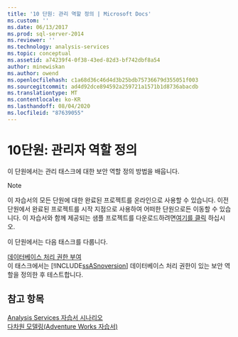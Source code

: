 ```yaml
---
title: '10 단원: 관리 역할 정의 | Microsoft Docs'
ms.custom: ''
ms.date: 06/13/2017
ms.prod: sql-server-2014
ms.reviewer: ''
ms.technology: analysis-services
ms.topic: conceptual
ms.assetid: a74239f4-0f38-43ed-82d3-bf742dbf8a54
author: minewiskan
ms.author: owend
ms.openlocfilehash: c1a68d36c46d4d3b25bdb75736679d355051f003
ms.sourcegitcommit: ad4d92dce894592a259721a1571b1d8736abacdb
ms.translationtype: MT
ms.contentlocale: ko-KR
ms.lasthandoff: 08/04/2020
ms.locfileid: "87639055"
---
```

# <a name="lesson-10-defining-administrative-roles"></a>10단원: 관리자 역할 정의
  이 단원에서는 관리 태스크에 대한 보안 역할 정의 방법을 배웁니다.  
  
> [!NOTE]  
>  이 자습서의 모든 단원에 대한 완료된 프로젝트를 온라인으로 사용할 수 있습니다. 이전 단원에서 완료된 프로젝트를 시작 지점으로 사용하여 어떠한 단원으로든 이동할 수 있습니다. 이 자습서와 함께 제공되는 샘플 프로젝트를 다운로드하려면[여기를 클릭](https://go.microsoft.com/fwlink/?LinkID=221866) 하십시오.  
  
 이 단원에서는 다음 태스크를 다룹니다.  
  
 [데이터베이스 처리 권한 부여](lesson-10-granting-process-database-permissions.md)  
 이 태스크에서는 [!INCLUDE[ssASnoversion](../includes/ssasnoversion-md.md)] 데이터베이스 처리 권한이 있는 보안 역할을 정의한 후 테스트합니다.  
  
## <a name="see-also"></a>참고 항목  
 [Analysis Services 자습서 시나리오](analysis-services-tutorial-scenario.md)   
 [다차원 모델링&#40;Adventure Works 자습서&#41;](multidimensional-modeling-adventure-works-tutorial.md)  
  
  
